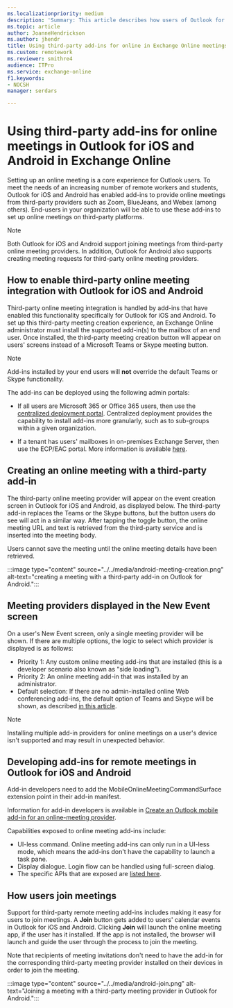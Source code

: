 ```yaml
---
ms.localizationpriority: medium
description: 'Summary: This article describes how users of Outlook for iOS and Android can use third-party add-ins for online meetings'
ms.topic: article
author: JoanneHendrickson
ms.author: jhendr
title: Using third-party add-ins for online in Exchange Online meetings in Outlook for iOS and Android in Exchange Online
ms.custom: remotework
ms.reviewer: smithre4
audience: ITPro
ms.service: exchange-online
f1.keywords:
- NOCSH
manager: serdars

---
```


# Using third-party add-ins for online meetings in Outlook for iOS and Android in Exchange Online

Setting up an online meeting is a core experience for Outlook users. To meet the needs of an increasing number of remote workers and students, Outlook for iOS and Android has enabled add-ins to provide online meetings from third-party providers such as Zoom, BlueJeans, and Webex (among others). End-users in your organization will be able to use these add-ins to set up online meetings on third-party platforms.

> [!NOTE]
> Both Outlook for iOS and Android support joining meetings from third-party online meeting providers. In addition, Outlook for Android also supports creating meeting requests for third-party online meeting providers.

## How to enable third-party online meeting integration with Outlook for iOS and Android

Third-party online meeting integration is handled by add-ins that have enabled this functionality specifically for Outlook for iOS and Android. To set up this third-party meeting creation experience, an Exchange Online administrator must install the supported add-in(s) to the mailbox of an end user. Once installed, the third-party meeting creation button will appear on users' screens instead of a Microsoft Teams or Skype meeting button.

> [!NOTE]
> Add-ins installed by your end users will **not** override the default Teams or Skype functionality.

The add-ins can be deployed using the following admin portals:

- If all users are Microsoft 365 or Office 365 users, then use the [centralized deployment portal](/office/dev/add-ins/publish/centralized-deployment). Centralized deployment provides the capability to install add-ins more granularly, such as to sub-groups within a given organization.

- If a tenant has users' mailboxes in on-premises Exchange Server, then use the ECP/EAC portal. More information is available [here](../../../ExchangeServer2013/install-or-remove-outlook-add-ins-2013-help.md).

## Creating an online meeting with a third-party add-in

The third-party online meeting provider will appear on the event creation screen in Outlook for iOS and Android, as displayed below. The third-party add-in replaces the Teams or the Skype buttons, but the button users do see will act in a similar way. After tapping the toggle button, the online meeting URL and text is retrieved from the third-party service and is inserted into the meeting body.

Users cannot save the meeting until the online meeting details have been retrieved.

:::image type="content" source="../../media/android-meeting-creation.png" alt-text="creating a meeting with a third-party add-in on Outlook for Android.":::

## Meeting providers displayed in the New Event screen

On a user's New Event screen, only a single meeting provider will be shown. If there are multiple options, the logic to select which provider is displayed is as follows:

- Priority 1: Any custom online meeting add-ins that are installed (this is a developer scenario also known as "side loading").
- Priority 2: An online meeting add-in that was installed by an administrator.
- Default selection: If there are no admin-installed online Web conferencing add-ins, the default option of Teams and Skype will be shown, as described [in this article](/microsoftteams/setting-your-coexistence-and-upgrade-settings).

> [!NOTE]
> Installing multiple add-in providers for online meetings on a user's device isn't supported and may result in unexpected behavior.

## Developing add-ins for remote meetings in Outlook for iOS and Android

Add-in developers need to add the MobileOnlineMeetingCommandSurface extension point in their add-in manifest.

Information for add-in developers is available in [Create an Outlook mobile add-in for an online-meeting provider](/office/dev/add-ins/outlook/online-meeting).

Capabilities exposed to online meeting add-ins include:

- UI-less command. Online meeting add-ins can only run in a UI-less mode, which means the add-ins don't have the capability to launch a task pane.
- Display dialogue. Login flow can be handled using full-screen dialog.
- The specific APIs that are exposed are [listed here](/office/dev/add-ins/outlook/online-meeting\#available-apis).

## How users join meetings

Support for third-party remote meeting add-ins includes making it easy for users to join meetings. A **Join** button gets added to users' calendar events in Outlook for iOS and Android. Clicking **Join** will launch the online meeting app, if the user has it installed. If the app is not installed, the browser will launch and guide the user through the process to join the meeting.

Note that recipients of meeting invitations don't need to have the add-in for the corresponding third-party meeting provider installed on their devices in order to join the meeting.

:::image type="content" source="../../media/android-join.png" alt-text="Joining a meeting with a third-party meeting provider in Outlook for Android.":::
